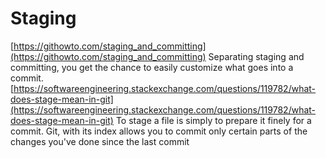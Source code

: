 # Staging

[https://githowto.com/staging_and_committing](https://githowto.com/staging_and_committing)
Separating staging and committing, you get the chance to easily customize what goes into a commit.
[https://softwareengineering.stackexchange.com/questions/119782/what-does-stage-mean-in-git](https://softwareengineering.stackexchange.com/questions/119782/what-does-stage-mean-in-git)
To stage a file is simply to prepare it finely for a commit. Git, with its index allows you to commit only certain parts of the changes you've done since the last commit
